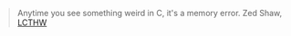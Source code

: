> Anytime you see something weird in C, it's a memory error.
    Zed Shaw, [LCTHW](../sources#Shaw_(2015))

